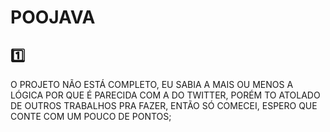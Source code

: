 # POOJAVA
## :one: 
O PROJETO NÃO ESTÁ COMPLETO, EU SABIA A MAIS OU MENOS A LÓGICA POR QUE É PARECIDA COM A 
DO TWITTER, PORÉM TO ATOLADO DE OUTROS TRABALHOS PRA FAZER, ENTÃO SÓ COMECEI, ESPERO 
QUE CONTE COM UM POUCO DE PONTOS;
